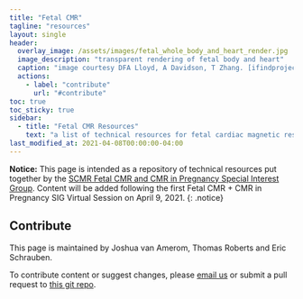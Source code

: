```yaml
---
title: "Fetal CMR"
tagline: "resources"
layout: single
header:
  overlay_image: /assets/images/fetal_whole_body_and_heart_render.jpg
  image_description: "transparent rendering of fetal body and heart"
  caption: "image courtesy DFA Lloyd, A Davidson, T Zhang. [ifindproject](http://www.ifindproject.com/)"
  actions:
    - label: "contribute"
      url: "#contribute"
toc: true
toc_sticky: true
sidebar:
  - title: "Fetal CMR Resources"
    text: "a list of technical resources for fetal cardiac magnetic resonance imaging"
last_modified_at: 2021-04-08T00:00:00-04:00
---
```


**Notice:** This page is intended as a repository of technical resources put together by the [SCMR Fetal CMR and CMR in Pregnancy Special Interest Group](https://scmr.org/members/group.aspx?id=210568). Content will be added following the first Fetal CMR + CMR in Pregnancy SIG Virtual Session on April 9, 2021.
{: .notice}

## Contribute

This page is maintained by Joshua van Amerom, Thomas Roberts and Eric Schrauben.

To contribute content or suggest changes, please <a href='mailto:joshua.vanamerom@sickkids.ca,t.roberts@kcl.ac.uk,e.m.schrauben@amsterdamumc.nl?subject=Fetal%20CMR%20Resources%20fetalcmr.github.io'>email us</a> or submit a pull request to [this git repo](https://github.com/fetalcmr/fetalcmr.github.io/CONTRIBUTING.md).
